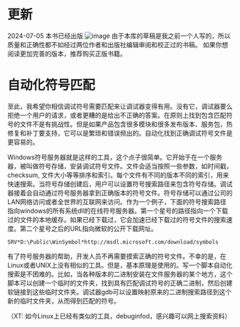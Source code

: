 
# 更新
2024-07-05
本书已经出版
![image](https://github.com/Celthi/effective-debugging-zh/assets/5187962/29b04963-5535-432c-b56f-8a2d5dbc2ec6)
由于本库的草稿是我之前一个人写的，所以质量和正确性都不如经过两位作者和出版社编辑审阅和校正过的书稿。
如果你想阅读更加完善的版本，推荐购买正版书籍。
# 自动化符号匹配

至此，我希望你相信调试符号需要匹配来让调试器变得有用。没有它，调试器要么拒绝一个用户的请求，或者更糟的是给出不正确的答案。在原则上找到包含匹配符号的文件不是有挑战性。但是如果产品包含很多模块和很多发布版本、服务包，热修复和补丁要支持，它可以是繁琐和错误频出的。自动化找到正确调试符号文件是更容易的。

Windows符号服务器就是这样的工具，这个点子很简单。它开始于在一个服务器，被叫做符号存储，安装调试符号文件。文件会适当按照一些参数，如时间戳，checksum, 文件大小等等排序和索引。每个文件有不同的版本不同的索引，用来快速搜索。当符号存储创建后，用户可以设置符号搜索路径来包含符号存储。调试器接着会自动通过符号服务器拿到正确版本的符号文件。符号存储可以通过公司的LAN网络访问或者全世界的互联网来访问。作为一个例子，下面的符号搜索路径指向windows的所有系统dll的在线符号服务器。第一个星号的路径指向一个下载过的文件的本地缓存。如果已经下载过，它会加速已经下载过的符号文件的搜索速度。第二个星号之后的URL指向微软的公开下载网址。

`SRV*D:\Public\WinSymbol*http://msdl.microsoft.com/download/symbols`

有了符号服务器的帮助，开发人员不再需要摸索正确的符号文件。不幸的是，在Linux或者UNIX上没有相似的工具。但是，基本原理是使用的。写一个脚本自动化搜索是不困难的。比如，当各种版本的二进制安装在文件服务器的某个地方，这个脚本可以创建一个临时的文件夹，找到具有匹配调试符号的正确二进制，然后创建软链接到这些临时文件夹。调试器gdb可以设置映射原来的二进制搜索路径到这个新的临时文件夹，从而得到匹配的符号。

（XT: 如今Linux上已经有类似的工具，debuginfod，感兴趣可以网上搜索资料）





